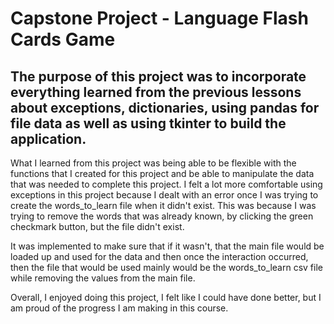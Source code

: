 # Capstone Project - Language Flash Cards Game

## The purpose of this project was to incorporate everything learned from the previous lessons about exceptions, dictionaries, using pandas for file data as well as using tkinter to build the application.

What I learned from this project was being able to be flexible with the functions that I created for this project and be able to manipulate the data that was needed to complete this project. I felt a lot more comfortable
using exceptions in this project because I dealt with an error once I was trying to create the words_to_learn file when it didn't exist. This was because I was trying to remove the words that was already known, by clicking the
green checkmark button, but the file didn't exist.

It was implemented to make sure that if it wasn't, that the main file would be loaded up and used for the data and then once the interaction occurred, then the file that would be used mainly would be the words_to_learn csv file
while removing the values from the main file.

Overall, I enjoyed doing this project, I felt like I could have done better, but I am proud of the progress I am making in this course.
